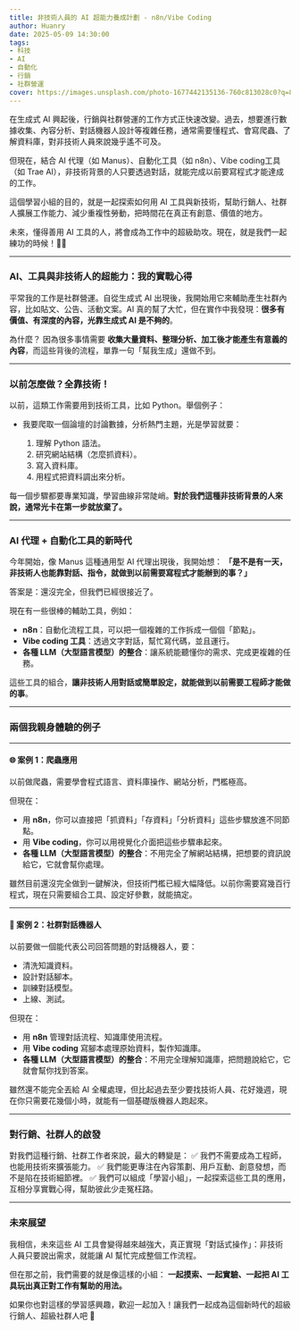 ```yaml
---
title: 非技術人員的 AI 超能力養成計劃 - n8n/Vibe Coding
author: Huanry
date: 2025-05-09 14:30:00
tags:
- 科技
- AI
- 自動化
- 行銷
- 社群營運
cover: https://images.unsplash.com/photo-1677442135136-760c813028c0?q=80&w=1932&auto=format&fit=crop
---
```


在生成式 AI 興起後，行銷與社群營運的工作方式正快速改變。過去，想要進行數據收集、內容分析、對話機器人設計等複雜任務，通常需要懂程式、會寫爬蟲、了解資料庫，對非技術人員來說幾乎遙不可及。

但現在，結合 AI 代理（如 Manus）、自動化工具（如 n8n）、Vibe coding工具（如 Trae AI），非技術背景的人只要透過對話，就能完成以前要寫程式才能達成的工作。

這個學習小組的目的，就是一起探索如何用 AI 工具與新技術，幫助行銷人、社群人擴展工作能力、減少重複性勞動，把時間花在真正有創意、價值的地方。

未來，懂得善用 AI 工具的人，將會成為工作中的超級助攻。現在，就是我們一起練功的時候！🚀✨

<!--more-->

---

### **AI、工具與非技術人的超能力：我的實戰心得**

平常我的工作是社群營運。自從生成式 AI 出現後，我開始用它來輔助產生社群內容，比如貼文、公告、活動文案。AI 真的幫了大忙，但在實作中我發現：**很多有價值、有深度的內容，光靠生成式 AI 是不夠的**。

為什麼？
因為很多事情需要 **收集大量資料、整理分析、加工後才能產生有意義的內容**，而這些背後的流程，單靠一句「幫我生成」還做不到。

---

### **以前怎麼做？全靠技術！**

以前，這類工作需要用到技術工具，比如 Python。舉個例子：

* 我要爬取一個論壇的討論數據，分析熱門主題，光是學習就要：

  1. 理解 Python 語法。
  2. 研究網站結構（怎麼抓資料）。
  3. 寫入資料庫。
  4. 用程式把資料調出來分析。

每一個步驟都要專業知識，學習曲線非常陡峭。**對於我們這種非技術背景的人來說，通常光卡在第一步就放棄了。**

---

### **AI 代理 + 自動化工具的新時代**

今年開始，像 Manus 這種通用型 AI 代理出現後，我開始想：
**「是不是有一天，非技術人也能靠對話、指令，就做到以前需要寫程式才能辦到的事？」**

答案是：還沒完全，但我們已經很接近了。

現在有一些很棒的輔助工具，例如：

* **n8n**：自動化流程工具，可以把一個複雜的工作拆成一個個「節點」。
* **Vibe coding 工具**：透過文字對話，幫忙寫代碼，並且運行。
* **各種 LLM（大型語言模型）的整合**：讓系統能聽懂你的需求、完成更複雜的任務。

這些工具的組合，**讓非技術人用對話或簡單設定，就能做到以前需要工程師才能做的事**。

---

### **兩個我親身體驗的例子**

---

#### 🌐 **案例 1：爬蟲應用**

以前做爬蟲，需要學會程式語言、資料庫操作、網站分析，門檻極高。

但現在：

* 用 **n8n**，你可以直接把「抓資料」「存資料」「分析資料」這些步驟放進不同節點。
* 用 **Vibe coding**，你可以用視覺化介面把這些步驟串起來。
* **各種 LLM（大型語言模型）的整合**：不用完全了解網站結構，把想要的資訊說給它，它就會幫你處理。

雖然目前還沒完全做到一鍵解決，但技術門檻已經大幅降低。以前你需要寫幾百行程式，現在只需要組合工具、設定好參數，就能搞定。

---

#### 💬 **案例 2：社群對話機器人**

以前要做一個能代表公司回答問題的對話機器人，要：

* 清洗知識資料。
* 設計對話腳本。
* 訓練對話模型。
* 上線、測試。

但現在：

* 用 **n8n** 管理對話流程、知識庫使用流程。
* 用 **Vibe coding** 寫腳本處理原始資料，製作知識庫。
* **各種 LLM（大型語言模型）的整合**：不用完全理解知識庫，把問題說給它，它就會幫你找到答案。

雖然還不能完全丟給 AI 全權處理，但比起過去至少要找技術人員、花好幾週，現在你只需要花幾個小時，就能有一個基礎版機器人跑起來。

---

### **對行銷、社群人的啟發**

對我們這種行銷、社群工作者來說，最大的轉變是：
✅ 我們不需要成為工程師，也能用技術來擴張能力。
✅ 我們能更專注在內容策劃、用戶互動、創意發想，而不是陷在技術細節裡。
✅ 我們可以組成「學習小組」，一起探索這些工具的應用，互相分享實戰心得，幫助彼此少走冤枉路。

---

### **未來展望**

我相信，未來這些 AI 工具會變得越來越強大，真正實現「對話式操作」：非技術人員只要說出需求，就能讓 AI 幫忙完成整個工作流程。

但在那之前，我們需要的就是像這樣的小組：
**一起摸索、一起實驗、一起把 AI 工具玩出真正對工作有幫助的用法。**

如果你也對這樣的學習感興趣，歡迎一起加入！讓我們一起成為這個新時代的超級行銷人、超級社群人吧 🚀                                                                                         
